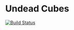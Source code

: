 # Undead Cubes

[![Build Status](https://travis-ci.org/tomjsalmon/undeadcubes.svg?branch=master)](https://travis-ci.org/tomjsalmon/undeadcubes)